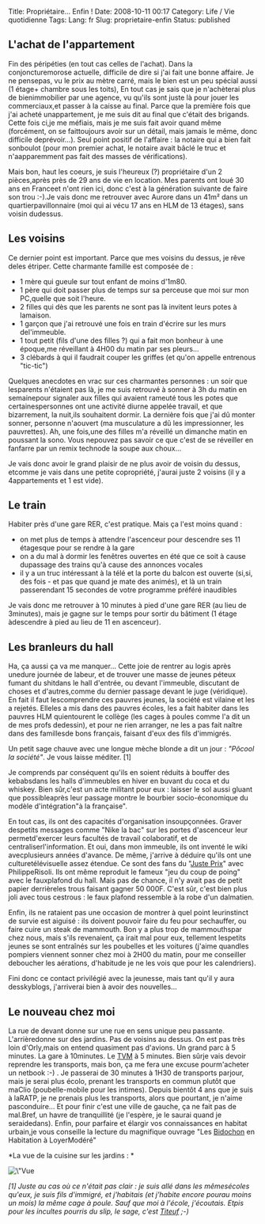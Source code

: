 Title: Propriétaire... Enfin !
Date: 2008-10-11 00:17
Category: Life / Vie quotidienne
Tags:
Lang: fr
Slug: proprietaire-enfin
Status: published

L'achat de l'appartement
------------------------

Fin des péripéties (en tout cas celles de l'achat). Dans la conjoncturemorose actuelle, difficile de dire si j'ai fait une bonne affaire. Je ne pensepas, vu le prix au mètre carré, mais le bien est un peu spécial aussi (1 étage+ chambre sous les toits), En tout cas je sais que je n'achèterai plus de bienimmobilier par une agence, vu qu'ils sont juste là pour jouer les commerciaux,et passer à la caisse au final. Parce que la première fois que j'ai acheté unappartement, je me suis dit au final que c'était des brigands. Cette fois ci,je me méfiais, mais je me suis fait avoir quand même (forcément, on se faittoujours avoir sur un détail, mais jamais le même, donc difficile deprévoir...). Seul point positif de l'affaire : la notaire qui a bien fait sonboulot (pour mon premier achat, le notaire avait bâclé le truc et n'aapparemment pas fait des masses de vérifications).

Mais bon, haut les coeurs, je suis l'heureux (?) propriétaire d'un 2 pièces,après près de 29 ans de vie en location. Mes parents ont loué 30 ans en Franceet n'ont rien ici, donc c'est à la génération suivante de faire son trou :-).Je vais donc me retrouver avec Aurore dans un 41m² dans un quartierpavillonnaire (moi qui ai vécu 17 ans en HLM de 13 étages), sans voisin dudessus.

Les voisins
-----------

Ce dernier point est important. Parce que mes voisins du dessus, je rêve deles étriper. Cette charmante famille est composée de :

-   1 mère qui gueule sur tout enfant de moins d'1m80.
-   1 père qui doit passer plus de temps sur sa perceuse que moi sur mon PC,quelle que soit l'heure.
-   2 filles qui dès que les parents ne sont pas là invitent leurs potes à lamaison.
-   1 garçon que j'ai retrouvé une fois en train d'écrire sur les murs del'immeuble.
-   1 tout petit (fils d'une des filles ?) qui a fait mon bonheur à une époque,me réveillant à 4H00 du matin par ses pleurs...
-   3 clébards à qui il faudrait couper les griffes (et qu'on appelle entrenous "tic-tic")

Quelques anecdotes en vrac sur ces charmantes personnes : un soir que lesparents n'étaient pas là, je me suis retrouvé à sonner à 3h du matin en semainepour signaler aux filles qui avaient rameuté tous les potes que certainespersonnes ont une activité diurne appelée travail, et que bizarrement, la nuit,ils souhaitent dormir. La dernière fois que j'ai dû monter sonner, personne n'aouvert (ma musculature a dû les impressionner, les pauvrettes). Ah, une fois,une des filles m'a réveillé un dimanche matin en poussant la sono. Vous nepouvez pas savoir ce que c'est de se réveiller en fanfarre par un remix technode la soupe aux choux...

Je vais donc avoir le grand plaisir de ne plus avoir de voisin du dessus, etcomme je vais dans une petite copropriété, j'aurai juste 2 voisins (il y a 4appartements et 1 est vide).

Le train
--------

Habiter près d'une gare RER, c'est pratique. Mais ça l'est moins quand :

-   on met plus de temps à attendre l'ascenceur pour descendre ses 11 étagesque pour se rendre à la gare
-   on a du mal à dormir les fenêtres ouvertes en été que ce soit à cause dupassage des trains qu'à cause des annonces vocales
-   il y a un truc intéressant à la télé et la porte du balcon est ouverte (si,si, des fois - et pas que quand je mate des animés), et là un train passerendant 15 secondes de votre programme préféré inaudibles

Je vais donc me retrouver à 10 minutes à pied d'une gare RER (au lieu de 3minutes), mais je gagne sur le temps pour sortir du bâtiment (1 étage àdescendre à pied au lieu de 11 en ascenceur).

Les branleurs du hall
---------------------

Ha, ça aussi ça va me manquer... Cette joie de rentrer au logis après unedure journée de labeur, et de trouver une masse de jeunes péteux fumant du shitdans le hall d'entrée, ou devant l'immeuble, discutant de choses et d'autres,comme du dernier passage devant le juge (véridique). En fait il faut lescomprendre ces pauvres jeunes, la société est vilaine et les a rejetés. Elleles a mis dans des pauvres écoles, les a fait habiter dans les pauvres HLM quientourent le collège (les cages à poules comme l'a dit un de mes profs dedessin), et pour ne rien arranger, ne les a pas fait naître dans des famillesde bons français, faisant d'eux des fils d'immigrés.

Un petit sage chauve avec une longue mèche blonde a dit un jour : *"Pôcool la société"*. Je vous laisse méditer. \[1\]

Je comprends par conséquent qu'ils en soient réduits à bouffer des kebabsdans les halls d'immeubles en hiver en buvant du coca et du whiskey. Bien sûr,c'est un acte militant pour eux : laisser le sol aussi gluant que possibleaprès leur passage montre le bourbier socio-économique du modèle d'intégration"à la française".

En tout cas, ils ont des capacités d'organisation insoupçonnées. Graver despetits messages comme "Nike la bac" sur les portes d'ascenceur leur permetd'exercer leurs facultés de travail colaboratif, et de centraliserl'information. Et oui, dans mon immeuble, ils ont inventé le wiki avecplusieurs années d'avance. De même, j'arrive à déduire qu'ils ont une culturetélévisuelle assez étendue. Ce sont des fans du "[Juste Prix](http://fr.wikipedia.org/wiki/Le_Juste_Prix)" avec PhilippeRisoli. Ils ont même reproduit le fameux "jeu du coup de poing" avec le fauxplafond du hall. Mais pas de chance, il n'y avait pas de petit papier derrièreles trous faisant gagner 50 000F. C'est sûr, c'est bien plus joli avec tous cestrous : le faux plafond ressemble à la robe d'un dalmatien.

Enfin, ils ne rataient pas une occasion de montrer à quel point leurinstinct de survie est aiguisé : ils doivent pouvoir faire du feu pour sechauffer, ou faire cuire un steak de mammouth. Bon y a plus trop de mammouthspar chez nous, mais s'ils revenaient, ça irait mal pour eux, tellement lespetits jeunes se sont entraînés sur les poubelles et les voitures (j'aime quandles pompiers viennent sonner chez moi à 2H00 du matin, pour me conseiller deboucher les aérations, d'habitude je ne les vois que pour les calendriers).

Fini donc ce contact privilégié avec la jeunesse, mais tant qu'il y aura desskyblogs, j'arriverai bien à avoir des nouvelles...

Le nouveau chez moi
-------------------

La rue de devant donne sur une rue en sens unique peu passante. L'arrièredonne sur des jardins. Pas de voisins au dessus. On est pas très loin d'Orly,mais on entend quasiment pas d'avions. Un grand parc à 5 minutes. La gare à 10minutes. Le [TVM](http://fr.wikipedia.org/wiki/Trans-Val-de-Marne) à 5 minutes. Bien sûrje vais devoir reprendre les transports, mais bon, ça me fera une excuse pourm'acheter un netbook :-) . Je passerai de 30 minutes à 1H30 de transports parjour, mais je serai plus écolo, prenant les transports en commun plutôt que maClio (poubelle-mobile pour les intimes). Depuis bientôt 4 ans que je suis à laRATP, je ne prenais plus les transports, alors que pourtant, je n'aime pasconduire... Et pour finir c'est une ville de gauche, ça ne fait pas de mal.Bref, un havre de tranquillité (je l'espère, je le saurai quand je seraidedans). Enfin, pour parfaire et élargir vos connaissances en habitat urbain,je vous conseille la lecture du magnifique ouvrage "Les [Bidochon](http://fr.wikipedia.org/wiki/Les_Bidochon) en Habitation à LoyerModéré"

*La vue de la cuisine sur les jardins :
*

![\\"Vue](/public/vrac/jardin.jpg "\"Jardin,")

*\[1\] Juste au cas où ce n'était pas clair : je suis allé dans les mêmesécoles qu'eux, je suis fils d'immigré, et j'habitais (et j'habite encore pourau moins un mois) la même cage à poule. Sauf que moi à l'école, j'écoutais. Etpis pour les incultes pourris du slip, le sage, c'est [Titeuf](http://fr.wikipedia.org/wiki/Titeuf) ;-)*
